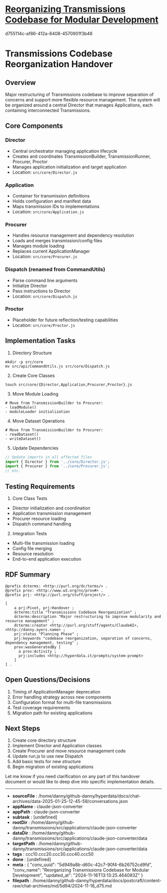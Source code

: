 # [Reorganizing Transmissions Codebase for Modular Development](https://claude.ai/chat/5d949a8b-d60c-42c7-90f4-6b26752cd9fd)

d755114c-af86-412a-8408-4570901f3b46

 

<antArtifact identifier="transmissions-handover" type="text/markdown" title="Transmissions Reorganization Handover Document">

# Transmissions Codebase Reorganization Handover

## Overview
Major restructuring of Transmissions codebase to improve separation of concerns and support more flexible resource management. The system will be organized around a central Director that manages Applications, each containing interconnected Transmissions.

## Core Components

### Director
- Central orchestrator managing application lifecycle
- Creates and coordinates TransmissionBuilder, TransmissionRunner, Procurer, Proctor
- Manages application initialization and target application
- Location: `src/core/Director.js`

### Application 
- Container for transmission definitions
- Holds configuration and manifest data
- Maps transmission IDs to implementations
- Location: `src/core/Application.js`

### Procurer
- Handles resource management and dependency resolution
- Loads and merges transmission/config files
- Manages module loading
- Replaces current ApplicationManager
- Location: `src/core/Procurer.js`

### Dispatch (renamed from CommandUtils)
- Parse command line arguments
- Initialize Director
- Pass instructions to Director
- Location: `src/core/Dispatch.js`

### Proctor
- Placeholder for future reflection/testing capabilities
- Location: `src/core/Proctor.js`

## Implementation Tasks

1. Directory Structure
```
mkdir -p src/core
mv src/api/CommandUtils.js src/core/Dispatch.js
```

2. Create Core Classes
```
touch src/core/{Director,Application,Procurer,Proctor}.js
```

3. Move Module Loading
```
# Move from TransmissionBuilder to Procurer:
- loadModule()
- moduleLoader initialization
```

4. Move Dataset Operations  
```
# Move from TransmissionBuilder to Procurer:
- readDataset()
- writeDataset()
```

5. Update Dependencies
```javascript
// Update imports in all affected files
import { Director } from '../core/Director.js';
import { Procurer } from '../core/Procurer.js';
// etc.
```

## Testing Requirements

1. Core Class Tests
- Director initialization and coordination
- Application transmission management 
- Procurer resource loading
- Dispatch command handling

2. Integration Tests  
- Multi-file transmission loading
- Config file merging
- Resource resolution
- End-to-end application execution

## RDF Summary
```turtle
@prefix dcterms: <http://purl.org/dc/terms/> .
@prefix prov: <http://www.w3.org/ns/prov#> .
@prefix prj: <http://purl.org/stuff/project/> .

[
    a prj:Pivot, prj:Handover ;
    dcterms:title "Transmissions Codebase Reorganization" ;
    dcterms:description "Major restructuring to improve modularity and resource management" ;
    dcterms:creator <http://purl.org/stuff/agents/ClaudeAI>, <http://danny.ayers.name> ;
    prj:status "Planning Phase" ;
    prj:keywords "codebase reorganization, separation of concerns, dependency management, testing" ;
    prov:wasGeneratedBy [
      a prov:Activity ;
      prj:includes <http://hyperdata.it/prompts/system-prompt>
    ]
] .
```

## Open Questions/Decisions

1. Timing of ApplicationManager deprecation
2. Error handling strategy across new components
3. Configuration format for multi-file transmissions
4. Test coverage requirements
5. Migration path for existing applications

## Next Steps

1. Create core directory structure
2. Implement Director and Application classes
3. Create Procurer and move resource management code
4. Update run.js to use new Dispatch
5. Add basic tests for new structure
6. Begin migration of existing applications

</antArtifact>

Let me know if you need clarification on any part of this handover document or would like to deep dive into specific implementation details.

---

* **sourceFile** : /home/danny/github-danny/hyperdata/docs/chat-archives/data-2025-01-25-12-45-58/conversations.json
* **appName** : claude-json-converter
* **appPath** : claude-json-converter
* **subtask** : [undefined]
* **rootDir** : /home/danny/github-danny/transmissions/src/applications/claude-json-converter
* **dataDir** : /home/danny/github-danny/transmissions/src/applications/claude-json-converter/data
* **targetPath** : /home/danny/github-danny/transmissions/src/applications/claude-json-converter/data
* **tags** : ccc10.ccc20.ccc30.ccc40.ccc50
* **done** : [undefined]
* **meta** : {
  "conv_uuid": "5d949a8b-d60c-42c7-90f4-6b26752cd9fd",
  "conv_name": "Reorganizing Transmissions Codebase for Modular Development",
  "updated_at": "2024-11-16T13:13:25.464093Z"
}
* **filepath** : /home/danny/github-danny/hyperdata/docs/postcraft/content-raw/chat-archives/md/5d94/2024-11-16_d75.md